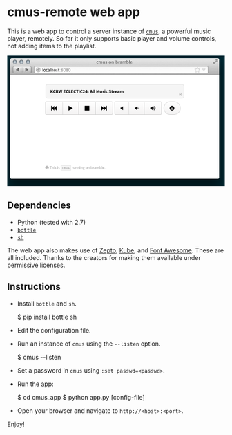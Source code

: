 # cmus-remote web app

This is a web app to control a server instance of [`cmus`](http://cmus.sf.net),
a powerful music player, remotely. So far it only supports basic player and
volume controls, not adding items to the playlist. 

![Screenshot of cmus_app running in Firefox](cmus-app-screenshot.png)

## Dependencies

- Python (tested with 2.7)
- [`bottle`](http://bottlepy.org)
- [`sh`](http://amoffat.github.com/sh/)

The web app also makes use of [Zepto](http://zeptojs.com/),
[Kube](http://imperavi.com/kube), and [Font
Awesome](http://fortawesome.github.com/Font-Awesome/). These are all included.
Thanks to the creators for making them available under permissive licenses. 

## Instructions

- Install `bottle` and `sh`.

    $ pip install bottle sh

- Edit the configuration file.
- Run an instance of `cmus` using the `--listen` option.

    $ cmus --listen <host>

- Set a password in `cmus` using `:set passwd=<passwd>`.
- Run the app:

    $ cd cmus_app
    $ python app.py [config-file]

- Open your browser and navigate to `http://<host>:<port>`.

Enjoy!
